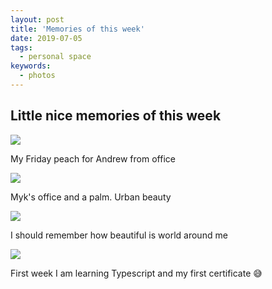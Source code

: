 ```yaml
---
layout: post
title: 'Memories of this week'
date: 2019-07-05
tags:
  - personal space
keywords:
  - photos
---
```


## Little nice memories of this week

<!--more-->
<div class="image-with-title">
<img src="{{site.baseurl}}/assets/peach.png" />
<p>My Friday peach for Andrew from office</p>
</div>

<div class="image-with-title">
<img src="{{site.baseurl}}/assets/building.png" />
<p>Myk's office and a palm. Urban beauty</p>
</div>

<div class="image-with-title">
<img src="{{site.baseurl}}/assets/marinaevening.png" />
<p>I should remember how beautiful is world around me</p>
</div>

<div class="image-with-title">
<img src="{{site.baseurl}}/assets/certificate.png" />
<p>First week I am learning Typescript and my first certificate 😅</p>
</div>
